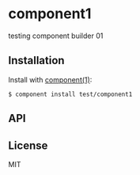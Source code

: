 
# component1

  testing component builder 01

## Installation

  Install with [component(1)](http://component.io):

    $ component install test/component1

## API



## License

  MIT
